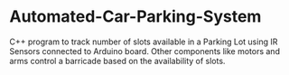 # Automated-Car-Parking-System
C++ program to track number of slots available in a Parking Lot using IR Sensors connected to Arduino board. Other components like motors and arms control a barricade based on the availability of slots.
